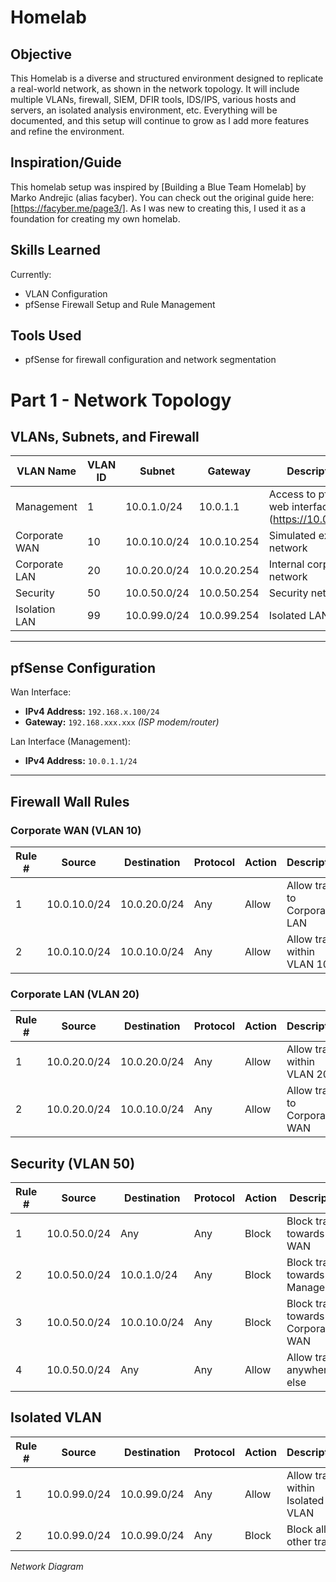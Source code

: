 # Homelab

## Objective

This Homelab is a diverse and structured environment designed to replicate a real-world network, as shown in the network topology. It will include multiple VLANs, firewall, SIEM, DFIR tools, IDS/IPS, various hosts and servers, an isolated analysis environment, etc. Everything will be documented, and this setup will continue to grow as I add more features and refine the environment.

## Inspiration/Guide

This homelab setup was inspired by [Building a Blue Team Homelab] by Marko Andrejic (alias facyber). You can check out the original guide here: [https://facyber.me/page3/]. As I was new to creating this, I used it as a foundation for creating my own homelab. 

## Skills Learned

Currently:
- VLAN Configuration
- pfSense Firewall Setup and Rule Management

## Tools Used

- pfSense for firewall configuration and network segmentation


# Part 1 - Network Topology

## VLANs, Subnets, and Firewall

| VLAN Name         | VLAN ID | Subnet         | Gateway       | Description                     |
|-------------------|---------|----------------|---------------|---------------------------------|
| Management        | 1       | 10.0.1.0/24    | 10.0.1.1      | Access to pfSense web interface (https://10.0.1.50/) |
| Corporate WAN     | 10      | 10.0.10.0/24   | 10.0.10.254   | Simulated external network      |
| Corporate LAN     | 20      | 10.0.20.0/24   | 10.0.20.254   | Internal corporate network      |
| Security          | 50      | 10.0.50.0/24   | 10.0.50.254   | Security network                |
| Isolation LAN     | 99      | 10.0.99.0/24   | 10.0.99.254   | Isolated LAN                    |

---

## pfSense Configuration

Wan Interface: 
- **IPv4 Address:** `192.168.x.100/24`
- **Gateway:** `192.168.xxx.xxx` *(ISP modem/router)*

Lan Interface (Management):
- **IPv4 Address:** `10.0.1.1/24`

---

## Firewall Wall Rules

### Corporate WAN (VLAN 10)

 Rule # | Source          | Destination     | Protocol | Action | Description                      |
|--------|-----------------|-----------------|----------|--------|---------------------------------|
| 1      | 10.0.10.0/24    | 10.0.20.0/24    | Any      | Allow  | Allow traffic to Corporate LAN  |
| 2      | 10.0.10.0/24    | 10.0.10.0/24    | Any      | Allow  | Allow traffic within VLAN 10    |

### Corporate LAN (VLAN 20)

| Rule # | Source          | Destination     | Protocol | Action | Description                     |
|--------|-----------------|-----------------|----------|--------|---------------------------------|
| 1      | 10.0.20.0/24    | 10.0.20.0/24    | Any      | Allow  | Allow traffic within VLAN 20    |
| 2      | 10.0.20.0/24    | 10.0.10.0/24    | Any      | Allow  | Allow traffic to Corporate WAN  |

## Security (VLAN 50)

| Rule # | Source          | Destination     | Protocol | Action | Description                     |
|--------|-----------------|-----------------|----------|--------|---------------------------------|
| 1      | 10.0.50.0/24    | Any             | Any      | Block  | Block traffic towards WAN       |
| 2      | 10.0.50.0/24    | 10.0.1.0/24     | Any      | Block  | Block traffic towards Management       |
| 3      | 10.0.50.0/24    | 10.0.10.0/24    | Any      | Block  | Block traffic towards Corporate WAN       |
| 4      | 10.0.50.0/24    | Any             | Any      | Allow  | Allow traffic anywhere else       |

## Isolated VLAN

| Rule # | Source          | Destination     | Protocol | Action | Description                     |
|--------|-----------------|-----------------|----------|--------|---------------------------------|
| 1      | 10.0.99.0/24    | 10.0.99.0/24    | Any      | Allow  | Allow traffic within Isolated VLAN       |
| 2      | 10.0.99.0/24    | 10.0.99.0/24    | Any      | Block  | Block all other traffic       |


*Network Diagram*

